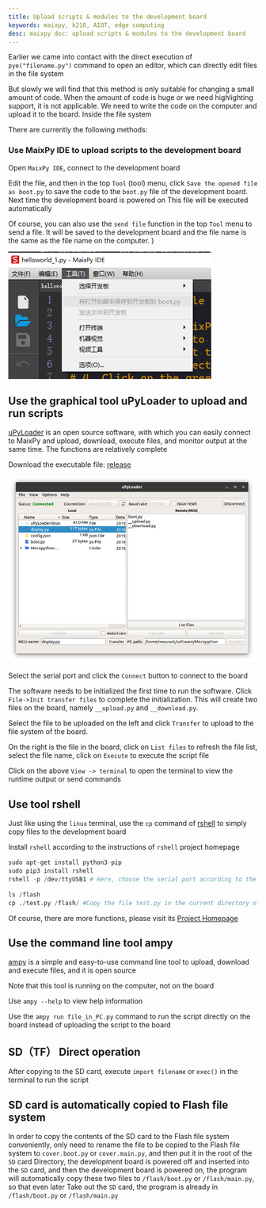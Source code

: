 ```yaml
---
title: Upload scripts & modules to the development board
keywords: maixpy, k210, AIOT, edge computing
desc: maixpy ​​doc: upload scripts & modules to the development board
---
```




Earlier we came into contact with the direct execution of `pye("filename.py")` command to open an editor, which can directly edit files in the file system

But slowly we will find that this method is only suitable for changing a small amount of code. When the amount of code is huge or we need highlighting support, it is not applicable. We need to write the code on the computer and upload it to the board. Inside the file system

There are currently the following methods:



### Use MaixPy IDE to upload scripts to the development board

Open `MaixPy IDE`, connect to the development board

Edit the file, and then in the top `Tool` (tool) menu, click `Save the opened file as boot.py` to save the code to the `boot.py` file of the development board. Next time the development board is powered on This file will be executed automatically

Of course, you can also use the `send file` function in the top `Tool` menu to send a file. It will be saved to the development board and the file name is the same as the file name on the computer. )

![](../../assets/maixpy/maixpy_ide_tools.png)



## Use the graphical tool uPyLoader to upload and run scripts

[uPyLoader](https://github.com/BetaRavener/uPyLoader) is an open source software, with which you can easily connect to MaixPy and upload, download, execute files, and monitor output at the same time. The functions are relatively complete

Download the executable file: [release](https://github.com/BetaRavener/uPyLoader/releases)

![uPyLoader](../../assets/other/uPyLoader.png)

Select the serial port and click the `Connect` button to connect to the board

The software needs to be initialized the first time to run the software. Click `File->Init transfer files` to complete the initialization. This will create two files on the board, namely `__upload.py` and `__download.py`.

Select the file to be uploaded on the left and click `Transfer` to upload to the file system of the board.

On the right is the file in the board, click on `List files` to refresh the file list, select the file name, click on `Execute` to execute the script file

Click on the above `View -> terminal` to open the terminal to view the runtime output or send commands


## Use tool rshell

Just like using the `linux` terminal, use the `cp` command of [rshell](https://github.com/dhylands/rshell) to simply copy files to the development board

Install `rshell` according to the instructions of `rshell` project homepage

```python
sudo apt-get install python3-pip
sudo pip3 install rshell
rshell -p /dev/ttyUSB1 # Here, choose the serial port according to the actual situation
```

```python
ls /flash
cp ./test.py /flash/ #Copy the file test.py in the current directory of the computer to the flash root directory of the development board
```

Of course, there are more functions, please visit its [Project Homepage](https://github.com/dhylands/rshell)


## Use the command line tool ampy

[ampy](https://github.com/pycampers/ampy) is a simple and easy-to-use command line tool to upload, download and execute files, and it is open source

Note that this tool is running on the computer, not on the board

Use `ampy --help` to view help information

Use the `ampy run file_in_PC.py` command to run the script directly on the board instead of uploading the script to the board


## SD（TF） Direct operation

After copying to the SD card, execute `import filename` or `exec()` in the terminal to run the script

## SD card is automatically copied to Flash file system


In order to copy the contents of the SD card to the Flash file system conveniently, only need to rename the file to be copied to the Flash file system to `cover.boot.py` or `cover.main.py`, and then put it in the root of the `SD` card Directory, the development board is powered off and inserted into the `SD` card, and then the development board is powered on, the program will automatically copy these two files to `/flash/boot.py` or `/flash/main.py`, so that even later Take out the `SD` card, the program is already in `/flash/boot.py` or `/flash/main.py`
